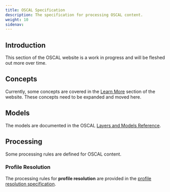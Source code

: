 ```yaml
---
title: OSCAL Specification
description: The specification for processing OSCAL content.
weight: 10
sidenav:
---
```


## Introduction

This section of the OSCAL website is a work in progress and will be fleshed out more over time.

## Concepts

Currently, some concepts are covered in the [Learn More](/learnmore/concepts) section of the website. These concepts need to be expanded and moved here.

## Models

The models are documented in the OSCAL [Layers and Models Reference](/documentation/schema/).

## Processing

Some processing rules are defined for OSCAL content.

### Profile Resolution

The processing rules for **profile resolution** are provided in the [profile resolution specification](/documentation/specification/processing/profile-resolution/).
